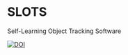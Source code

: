 # SLOTS
Self-Learning Object Tracking Software

[![DOI](https://zenodo.org/badge/93488910.svg)](https://zenodo.org/badge/latestdoi/93488910)
